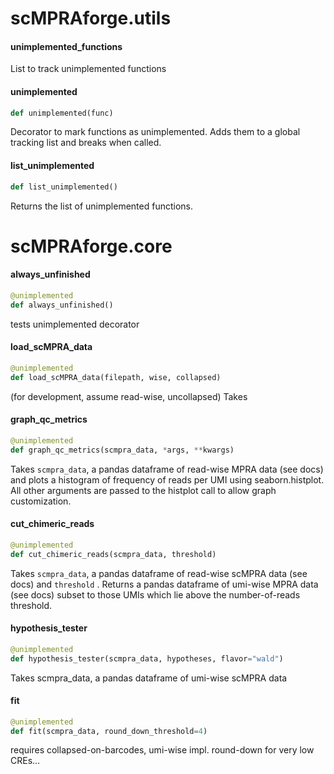 <a id="scMPRAforge.utils"></a>

# scMPRAforge.utils

<a id="scMPRAforge.utils.unimplemented_functions"></a>

#### unimplemented\_functions

List to track unimplemented functions

<a id="scMPRAforge.utils.unimplemented"></a>

#### unimplemented

```python
def unimplemented(func)
```

Decorator to mark functions as unimplemented.
Adds them to a global tracking list and breaks when called.

<a id="scMPRAforge.utils.list_unimplemented"></a>

#### list\_unimplemented

```python
def list_unimplemented()
```

Returns the list of unimplemented functions.

<a id="scMPRAforge.core"></a>

# scMPRAforge.core

<a id="scMPRAforge.core.always_unfinished"></a>

#### always\_unfinished

```python
@unimplemented
def always_unfinished()
```

tests unimplemented decorator

<a id="scMPRAforge.core.load_scMPRA_data"></a>

#### load\_scMPRA\_data

```python
@unimplemented
def load_scMPRA_data(filepath, wise, collapsed)
```

(for development, assume read-wise, uncollapsed)
Takes

<a id="scMPRAforge.core.graph_qc_metrics"></a>

#### graph\_qc\_metrics

```python
@unimplemented
def graph_qc_metrics(scmpra_data, *args, **kwargs)
```

Takes `scmpra_data`, a pandas dataframe of read-wise MPRA data 
(see docs) and plots a histogram of frequency of reads per UMI
using seaborn.histplot. All other arguments are passed to
the histplot call to allow graph customization.

<a id="scMPRAforge.core.cut_chimeric_reads"></a>

#### cut\_chimeric\_reads

```python
@unimplemented
def cut_chimeric_reads(scmpra_data, threshold)
```

Takes `scmpra_data`, a pandas dataframe of read-wise scMPRA data 
(see docs) and `threshold` <int>.
Returns a pandas dataframe of umi-wise MPRA data (see docs)
subset to those UMIs which lie above the number-of-reads
threshold.

<a id="scMPRAforge.core.hypothesis_tester"></a>

#### hypothesis\_tester

```python
@unimplemented
def hypothesis_tester(scmpra_data, hypotheses, flavor="wald")
```

Takes scmpra_data, a pandas dataframe of umi-wise scMPRA data

<a id="scMPRAforge.core.fit"></a>

#### fit

```python
@unimplemented
def fit(scmpra_data, round_down_threshold=4)
```

requires collapsed-on-barcodes, umi-wise
impl. round-down for very low CREs...

